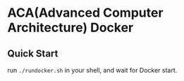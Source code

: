 # ACA(Advanced Computer Architecture) Docker

## Quick Start

run `./rundocker.sh` in your shell, and wait for Docker start.
